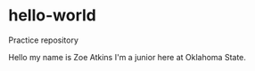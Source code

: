 # hello-world
Practice repository

Hello my name is Zoe Atkins I'm a junior here at Oklahoma State.
